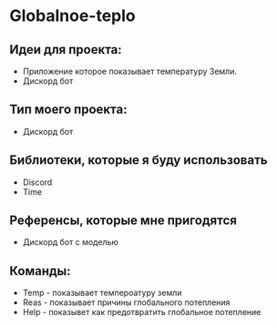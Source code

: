 # Globalnoe-teplo

## Идеи для проекта:
- Приложение которое показывает температуру Земли.
- Дискорд бот

## Тип моего проекта:
- Дискорд бот

## Библиотеки, которые я буду использовать
- Discord
- Time

## Референсы, которые мне пригодятся
- Дискорд бот с моделью

## Команды:
- Temp - показывает темпероатуру земли
- Reas - показывает причины глобального потепления
- Help - показывет как предотвратить глобальное потепление
